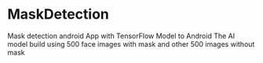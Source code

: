 # MaskDetection
Mask detection android App with TensorFlow Model to Android
The AI model build using 500 face images with mask and other 500 images without mask 
